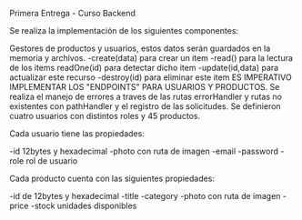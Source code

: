 Primera Entrega - Curso Backend

Se realiza la implementación de los siguientes componentes:

Gestores de productos y usuarios, estos datos serán guardados en la memoria y archivos.
-create(data) para crear un item
-read() para la lectura de los items
readOne(id) para detectar dicho item
-update(id,data) para actualizar este recurso
-destroy(id) para eliminar este item
ES IMPERATIVO IMPLEMENTAR LOS "ENDPOINTS" PARA USUARIOS Y PRODUCTOS.
Se realiza el manejo de errores a traves de las rutas errorHandler y rutas no existentes con pathHandler y el registro de las solicitudes.
Se definieron cuatro usuarios con distintos roles y 45 productos.

Cada usuario tiene las propiedades:

-id 12bytes y hexadecimal
-photo con ruta de imagen
-email
-password
-role rol de usuario

Cada producto cuenta con las siguientes propiedades:

-id de 12bytes y hexadecimal
-title 
-category
-photo con ruta de imagen 
-price
-stock unidades disponibles

